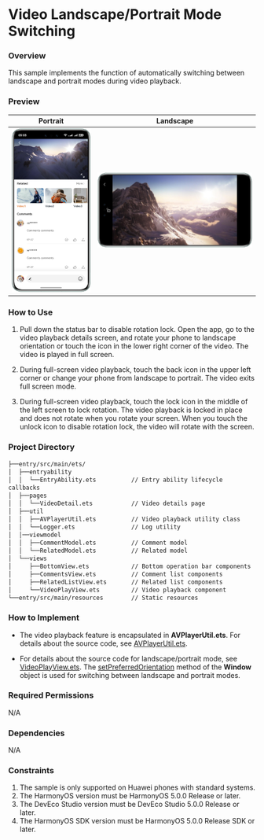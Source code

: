 # Video Landscape/Portrait Mode Switching

### Overview

This sample implements the function of automatically switching between landscape and portrait modes during video playback.

### Preview

| Portrait                                                | Landscape                                                 |
|---------------------------------------------------------|-----------------------------------------------------------|
| ![portrait.en.png](screenshots/devices/portrait.en.png) | ![landscape.en.png](screenshots/devices/landscape.en.png) |

### How to Use

1. Pull down the status bar to disable rotation lock. Open the app, go to the video playback details screen, and rotate your phone to landscape orientation or touch the icon in the lower right corner of the video. The video is played in full screen.

2. During full-screen video playback, touch the back icon in the upper left corner or change your phone from landscape to portrait. The video exits full screen mode.

3. During full-screen video playback, touch the lock icon in the middle of the left screen to lock rotation. The video playback is locked in place and does not rotate when you rotate your screen. When you touch the unlock icon to disable rotation lock, the video will rotate with the screen.

### Project Directory

```
├──entry/src/main/ets/
│  ├──entryability
│  │  └──EntryAbility.ets          // Entry ability lifecycle callbacks
│  ├──pages
│  │  └──VideoDetail.ets           // Video details page
│  ├──util 
│  │  ├──AVPlayerUtil.ets          // Video playback utility class    
│  │  └──Logger.ets                // Log utility
│  │──viewmodel                  
│  │  ├──CommentModel.ets          // Comment model
│  │  └──RelatedModel.ets          // Related model
│  └──views                 
│     ├──BottomView.ets            // Bottom operation bar components
│     ├──CommentsView.ets          // Comment list components
│     ├──RelatedListView.ets       // Related list components
│     └──VideoPlayView.ets         // Video playback component
└──entry/src/main/resources        // Static resources
```

### How to Implement

* The video playback feature is encapsulated in **AVPlayerUtil.ets**. For details about the source code, see [AVPlayerUtil.ets](entry/src/main/ets/utils/AVPlayerUtil.ets).

* For details about the source code for landscape/portrait mode, see [VideoPlayView.ets](entry/src/main/ets/views/VideoPlayView.ets).
  The [setPreferredOrientation](https://developer.huawei.com/consumer/en/doc/harmonyos-references-V5/js-apis-window-V5#setpreferredorientation9-1) method of the **Window** object is used for switching between landscape and portrait modes.
  

### Required Permissions

N/A

### Dependencies

N/A

### Constraints

1. The sample is only supported on Huawei phones with standard systems.
2. The HarmonyOS version must be HarmonyOS 5.0.0 Release or later.
3. The DevEco Studio version must be DevEco Studio 5.0.0 Release or later.
4. The HarmonyOS SDK version must be HarmonyOS 5.0.0 Release SDK or later.
